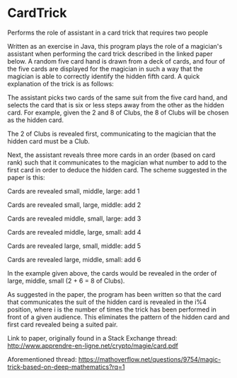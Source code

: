 # CardTrick
Performs the role of assistant in a card trick that requires two people

Written as an exercise in Java, this program plays the role of a magician's assistant when performing the card trick described in the linked paper below. A random five card hand is drawn from a deck of cards, and four of the five cards are displayed for the magician in such a way that the magician is able to correctly identify the hidden fifth card. A quick explanation of the trick is as follows:

The assistant picks two cards of the same suit from the five card hand, and selects the card that is six or less steps away from the other as the hidden card. For example, given the 2 and 8 of Clubs, the 8 of Clubs will be chosen as the hidden card.

The 2 of Clubs is revealed first, communicating to the magician that the hidden card must be a Club.

Next, the assistant reveals three more cards in an order (based on card rank) such that it communicates to the magician what number to add to the first card in order to deduce the hidden card. The scheme suggested in the paper is this:

Cards are revealed small, middle, large: add 1

Cards are revealed small, large, middle: add 2

Cards are revealed middle, small, large: add 3

Cards are revealed middle, large, small: add 4

Cards are revealed large, small, middle: add 5

Cards are revealed large, middle, small: add 6

In the example given above, the cards would be revealed in the order of large, middle, small (2 + 6 = 8 of Clubs).

As suggested in the paper, the program has been written so that the card that communicates the suit of the hidden card is revealed in the i%4 position, where i is the number of times the trick has been performed in front of a given audience. This eliminates the pattern of the hidden card and first card revealed being a suited pair.

Link to paper, originally found in a Stack Exchange thread: http://www.apprendre-en-ligne.net/crypto/magie/card.pdf

Aforementioned thread: https://mathoverflow.net/questions/9754/magic-trick-based-on-deep-mathematics?rq=1
